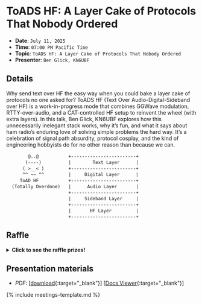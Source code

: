 # ToADS HF: A Layer Cake of Protocols That Nobody Ordered

* **Date**: `July 11, 2025`
* **Time**: `07:00 PM Pacific Time`
* **Topic**: `ToADS HF: A Layer Cake of Protocols That Nobody Ordered`
* **Presenter**: `Ben Glick, KN6UBF`

## Details

Why send text over HF the easy way when you could bake a layer cake of protocols no one asked for?
ToADS HF (Text Over Audio-Digital-Sideband over HF) is a work-in-progress mode that combines GGWave modulation, RTTY-over-audio, and a CAT-controlled HF setup to reinvent the wheel (with extra layers). In this talk, Ben Glick, KN6UBF explores how this unnecessarily inelegant stack works, why it’s fun, and what it says about ham radio’s enduring love of solving simple problems the hard way. It’s a celebration of signal path absurdity, protocol cosplay, and the kind of engineering hobbyists do for no other reason than because we can.

```
        @..@           +------------------------+
       (----)          |        Text Layer      |
      ( >__< )         +------------------------+
      ^^ ~~ ^^         |     Digital Layer      |
     ToAD HF           +------------------------+
  (Totally Overdone)   |      Audio Layer       |
                       +------------------------+
                       |     Sideband Layer     |
                       +------------------------+
                       |       HF Layer         |
                       +------------------------+

```

## Raffle

<details>
  <summary><b>Click to see the raffle prizes!</b></summary>
  <table>
    <tr>
        <th>1st prize</th>
        <th>2nd prize</th>
        <th>3rd prize</th>
        <th>4th prize</th>
        <th>5th prize</th>
    </tr>
    <tr>
        <td><img src="/meetings/2025/raffle/202507-1.jpg" alt="image"></td>
        <td><img src="/meetings/2025/raffle/202507-2.jpg" alt="image"></td>
        <td><img src="/meetings/2025/raffle/202507-3.jpg" alt="image"></td>
        <td><img src="/meetings/2025/raffle/202507-4.jpg" alt="image"></td>
        <td><img src="/meetings/2025/raffle/202507-5.jpg" alt="image"></td>
    </tr>
    <tr>
        <td>YAESU FT-4XR UHF/VHF HT</td>
        <td>iFixit Mako Driver Kit</td>
        <td>Nitecore NU25 400 UL Ultra Lightweight Headlamp</td>
        <td>GoldStar (LG) Digital Multimeter DM-311</td>
        <td>VCELINK Wire Stripper + KLEIN TOOLS Flush Cutter</td>
    </tr>
  </table>  
</details>

## Presentation materials

* *PDF*: [[download](https://github.com/PAARA-org/paara.org-attachments/blob/main/meetings/2025/202507_ToadsHF_a_Layercake_of_Protocols_That_Nobody_Ordered.pdf?raw=true){:target="_blank"}] [[Docs Viewer](https://docs.google.com/viewer?url=https://github.com/PAARA-org/paara.org-attachments/blob/main/meetings/2025/202507_ToadsHF_a_Layercake_of_Protocols_That_Nobody_Ordered.pdf?raw=true){:target="_blank"}]

{% include meetings-template.md %}

